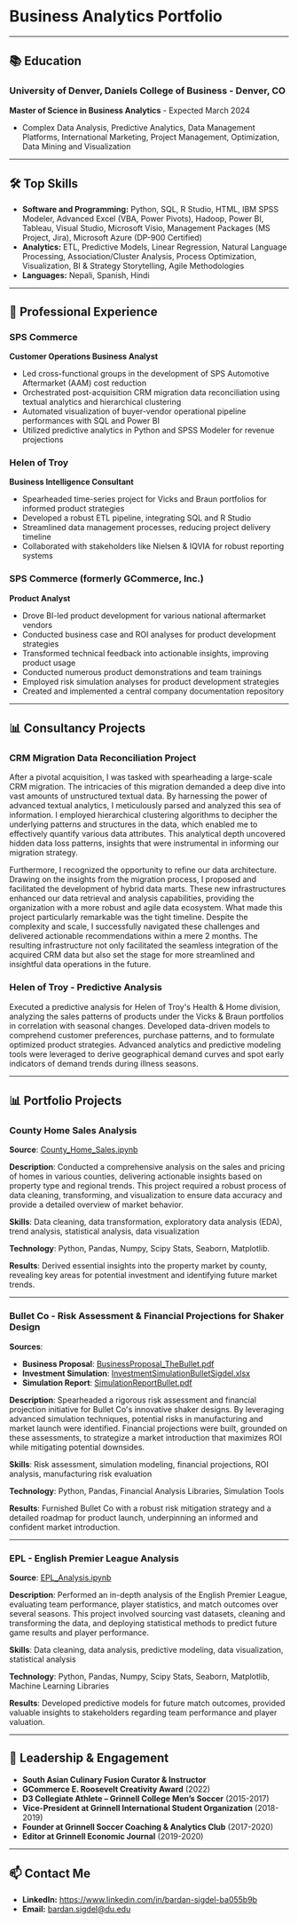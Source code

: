 
# Business Analytics Portfolio

---

## 📚 Education

### **University of Denver, Daniels College of Business** - Denver, CO
**Master of Science in Business Analytics** - Expected March 2024
- Complex Data Analysis, Predictive Analytics, Data Management Platforms, International Marketing, Project Management, Optimization, Data Mining and Visualization

---

## 🛠️ Top Skills

- **Software and Programming:** Python, SQL, R Studio, HTML, IBM SPSS Modeler, Advanced Excel (VBA, Power Pivots), Hadoop, Power BI, Tableau, Visual Studio, Microsoft Visio, Management Packages (MS Project, Jira), Microsoft Azure (DP-900 Certified)
- **Analytics:** ETL, Predictive Models, Linear Regression, Natural Language Processing, Association/Cluster Analysis, Process Optimization, Visualization, BI & Strategy Storytelling, Agile Methodologies
- **Languages:** Nepali, Spanish, Hindi

---

## 💼 Professional Experience

### **SPS Commerce**
**Customer Operations Business Analyst**
- Led cross-functional groups in the development of SPS Automotive Aftermarket (AAM) cost reduction
- Orchestrated post-acquisition CRM migration data reconciliation using textual analytics and hierarchical clustering
- Automated visualization of buyer-vendor operational pipeline performances with SQL and Power BI
- Utilized predictive analytics in Python and SPSS Modeler for revenue projections

### **Helen of Troy**
**Business Intelligence Consultant**
- Spearheaded time-series project for Vicks and Braun portfolios for informed product strategies
- Developed a robust ETL pipeline, integrating SQL and R Studio
- Streamlined data management processes, reducing project delivery timeline
- Collaborated with stakeholders like Nielsen & IQVIA for robust reporting systems

### **SPS Commerce (formerly GCommerce, Inc.)**
**Product Analyst**
- Drove BI-led product development for various national aftermarket vendors
- Conducted business case and ROI analyses for product development strategies
- Transformed technical feedback into actionable insights, improving product usage
- Conducted numerous product demonstrations and team trainings
- Employed risk simulation analyses for product development strategies
- Created and implemented a central company documentation repository

---

## 📊 Consultancy Projects

### CRM Migration Data Reconciliation Project

After a pivotal acquisition, I was tasked with spearheading a large-scale CRM migration. The intricacies of this migration demanded a deep dive into vast amounts of unstructured textual data. By harnessing the power of advanced textual analytics, I meticulously parsed and analyzed this sea of information. I employed hierarchical clustering algorithms to decipher the underlying patterns and structures in the data, which enabled me to effectively quantify various data attributes. This analytical depth uncovered hidden data loss patterns, insights that were instrumental in informing our migration strategy.

Furthermore, I recognized the opportunity to refine our data architecture. Drawing on the insights from the migration process, I proposed and facilitated the development of hybrid data marts. These new infrastructures enhanced our data retrieval and analysis capabilities, providing the organization with a more robust and agile data ecosystem. What made this project particularly remarkable was the tight timeline. Despite the complexity and scale, I successfully navigated these challenges and delivered actionable recommendations within a mere 2 months. The resulting infrastructure not only facilitated the seamless integration of the acquired CRM data but also set the stage for more streamlined and insightful data operations in the future.

### Helen of Troy - Predictive Analysis
Executed a predictive analysis for Helen of Troy's Health & Home division, analyzing the sales patterns of products under the Vicks & Braun portfolios in correlation with seasonal changes. Developed data-driven models to comprehend customer preferences, purchase patterns, and to formulate optimized product strategies. Advanced analytics and predictive modeling tools were leveraged to derive geographical demand curves and spot early indicators of demand trends during illness seasons.

---

## 📊 Portfolio Projects

### County Home Sales Analysis

**Source**: [County_Home_Sales.ipynb](#)

**Description**: Conducted a comprehensive analysis on the sales and pricing of homes in various counties, delivering actionable insights based on property type and regional trends. This project required a robust process of data cleaning, transforming, and visualization to ensure data accuracy and provide a detailed overview of market behavior.

**Skills**: Data cleaning, data transformation, exploratory data analysis (EDA), trend analysis, statistical analysis, data visualization

**Technology**: Python, Pandas, Numpy, Scipy Stats, Seaborn, Matplotlib.

**Results**: Derived essential insights into the property market by county, revealing key areas for potential investment and identifying future market trends.

---

### Bullet Co - Risk Assessment & Financial Projections for Shaker Design

**Sources**:
- **Business Proposal**: [BusinessProposal_TheBullet.pdf](https://BardanSigdel.github.io/projects/BusinessProposal_TheBullet.pdf)
- **Investment Simulation**: [InvestmentSimulationBulletSigdel.xlsx](https://BardanSigdel.github.io/tree/main/projects/InvestmentSimulationBulletSigdel.xlsx)
- **Simulation Report**: [SimulationReportBullet.pdf](https://BardanSigdel.github.io/tree/main/projects/SimulationReportBullet.pdf)

**Description**: Spearheaded a rigorous risk assessment and financial projection initiative for Bullet Co's innovative shaker designs. By leveraging advanced simulation techniques, potential risks in manufacturing and market launch were identified. Financial projections were built, grounded on these assessments, to strategize a market introduction that maximizes ROI while mitigating potential downsides.

**Skills**: Risk assessment, simulation modeling, financial projections, ROI analysis, manufacturing risk evaluation

**Technology**: Python, Pandas, Financial Analysis Libraries, Simulation Tools

**Results**: Furnished Bullet Co with a robust risk mitigation strategy and a detailed roadmap for product launch, underpinning an informed and confident market introduction.

---

### EPL - English Premier League Analysis

**Source**: [EPL_Analysis.ipynb](#)

**Description**: Performed an in-depth analysis of the English Premier League, evaluating team performance, player statistics, and match outcomes over several seasons. This project involved sourcing vast datasets, cleaning and transforming the data, and deploying statistical methods to predict future game results and player performance.

**Skills**: Data cleaning, data analysis, predictive modeling, data visualization, statistical analysis

**Technology**: Python, Pandas, Numpy, Scipy Stats, Seaborn, Matplotlib, Machine Learning Libraries

**Results**: Developed predictive models for future match outcomes, provided valuable insights to stakeholders regarding team performance and player valuation.

---

## 🌟 Leadership & Engagement

- **South Asian Culinary Fusion Curator & Instructor**
- **GCommerce E. Roosevelt Creativity Award** (2022)
- **D3 Collegiate Athlete – Grinnell College Men’s Soccer** (2015-2017)
- **Vice-President at Grinnell International Student Organization** (2018-2019)
- **Founder at Grinnell Soccer Coaching & Analytics Club** (2017-2020)
- **Editor at Grinnell Economic Journal** (2019-2020)

---

## 📫 Contact Me

- **LinkedIn:** https://www.linkedin.com/in/bardan-sigdel-ba055b9b
- **Email:** bardan.sigdel@du.edu

